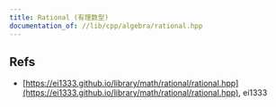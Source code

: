 ```yaml
---
title: Rational (有理数型)
documentation_of: //lib/cpp/algebra/rational.hpp
---
```

## Refs
* [https://ei1333.github.io/library/math/rational/rational.hpp](https://ei1333.github.io/library/math/rational/rational.hpp), ei1333
